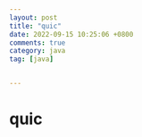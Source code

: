 ```yaml
---
layout: post
title: "quic"
date: 2022-09-15 10:25:06 +0800
comments: true
category: java
tag: [java]


---
```


# quic

